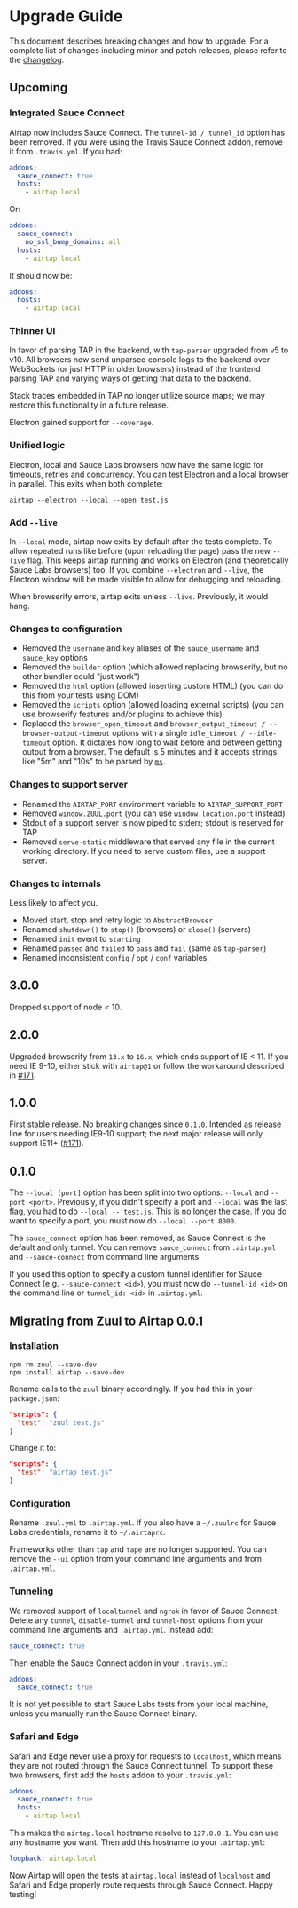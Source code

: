 # Upgrade Guide

This document describes breaking changes and how to upgrade. For a complete list of changes including minor and patch releases, please refer to the [changelog](CHANGELOG.md).

## Upcoming

### Integrated Sauce Connect

Airtap now includes Sauce Connect. The `tunnel-id / tunnel_id` option has been removed. If you were using the Travis Sauce Connect addon, remove it from `.travis.yml`. If you had:

```yaml
addons:
  sauce_connect: true
  hosts:
    - airtap.local
```

Or:

```yaml
addons:
  sauce_connect:
    no_ssl_bump_domains: all
  hosts:
    - airtap.local
```

It should now be:

```yaml
addons:
  hosts:
    - airtap.local
```

### Thinner UI

In favor of parsing TAP in the backend, with `tap-parser` upgraded from v5 to v10. All browsers now send unparsed console logs to the backend over WebSockets (or just HTTP in older browsers) instead of the frontend parsing TAP and varying ways of getting that data to the backend.

Stack traces embedded in TAP no longer utilize source maps; we may restore this functionality in a future release.

Electron gained support for `--coverage`.

### Unified logic

Electron, local and Sauce Labs browsers now have the same logic for timeouts, retries and concurrency. You can test Electron and a local browser in parallel. This exits when both complete:

```
airtap --electron --local --open test.js
```

### Add `--live`

In `--local` mode, airtap now exits by default after the tests complete. To allow repeated runs like before (upon reloading the page) pass the new `--live` flag. This keeps airtap running and works on Electron (and theoretically Sauce Labs browsers) too. If you combine `--electron` and `--live`, the Electron window will be made visible to allow for debugging and reloading.

When browserify errors, airtap exits unless `--live`. Previously, it would hang.

### Changes to configuration

- Removed the `username` and `key` aliases of the `sauce_username` and `sauce_key` options
- Removed the `builder` option (which allowed replacing browserify, but no other bundler could "just work")
- Removed the `html` option (allowed inserting custom HTML) (you can do this from your tests using DOM)
- Removed the `scripts` option (allowed loading external scripts) (you can use browserify features and/or plugins to achieve this)
- Replaced the `browser_open_timeout` and `browser_output_timeout / --browser-output-timeout` options with a single `idle_timeout / --idle-timeout` option. It dictates how long to wait before and between getting output from a browser. The default is 5 minutes and it accepts strings like "5m" and "10s" to be parsed by [`ms`](https://www.npmjs.com/package/ms).

### Changes to support server

- Renamed the `AIRTAP_PORT` environment variable to `AIRTAP_SUPPORT_PORT`
- Removed `window.ZUUL.port` (you can use `window.location.port` instead)
- Stdout of a support server is now piped to stderr; stdout is reserved for TAP
- Removed `serve-static` middleware that served any file in the current working directory. If you need to serve custom files, use a support server.

### Changes to internals

Less likely to affect you.

- Moved start, stop and retry logic to `AbstractBrowser`
- Renamed `shutdown()` to `stop()` (browsers) or `close()` (servers)
- Renamed `init` event to `starting`
- Renamed `passed` and `failed` to `pass` and `fail` (same as `tap-parser`)
- Renamed inconsistent `config` / `opt` / `conf` variables.

## 3.0.0

Dropped support of node < 10.

## 2.0.0

Upgraded browserify from `13.x` to `16.x`, which ends support of IE &lt; 11. If you need IE 9-10, either stick with `airtap@1` or follow the workaround described in [#171](https://github.com/airtap/airtap/issues/171).

## 1.0.0

First stable release. No breaking changes since `0.1.0`. Intended as release line for users needing IE9-10 support; the next major release will only support IE11+ ([#171](https://github.com/airtap/airtap/issues/171)).

## 0.1.0

The `--local [port]` option has been split into two options: `--local` and `--port <port>`. Previously, if you didn't specify a port and `--local` was the last flag, you had to do `--local -- test.js`. This is no longer the case. If you do want to specify a port, you must now do `--local --port 8000`.

The `sauce_connect` option has been removed, as Sauce Connect is the default and only tunnel. You can remove `sauce_connect` from `.airtap.yml` and `--sauce-connect` from command line arguments.

If you used this option to specify a custom tunnel identifier for Sauce Connect (e.g. `--sauce-connect <id>`), you must now do `--tunnel-id <id>` on the command line or `tunnel_id: <id>` in `.airtap.yml`.

## Migrating from Zuul to Airtap 0.0.1

### Installation

```
npm rm zuul --save-dev
npm install airtap --save-dev
```

Rename calls to the `zuul` binary accordingly. If you had this in your `package.json`:

```json
"scripts": {
  "test": "zuul test.js"
}
```

Change it to:

```json
"scripts": {
  "test": "airtap test.js"
}
```

### Configuration

Rename `.zuul.yml` to `.airtap.yml`. If you also have a `~/.zuulrc` for Sauce Labs credentials, rename it to `~/.airtaprc`.

Frameworks other than `tap` and `tape` are no longer supported. You can remove the `--ui` option from your command line arguments and from `.airtap.yml`.

### Tunneling

We removed support of `localtunnel` and `ngrok` in favor of Sauce Connect. Delete any `tunnel`, `disable-tunnel` and `tunnel-host` options from your command line arguments and `.airtap.yml`. Instead add:

```yaml
sauce_connect: true
```

Then enable the Sauce Connect addon in your `.travis.yml`:

```yaml
addons:
  sauce_connect: true
```

It is not yet possible to start Sauce Labs tests from your local machine, unless you manually run the Sauce Connect binary.

### Safari and Edge

Safari and Edge never use a proxy for requests to `localhost`, which means they are not routed through the Sauce Connect tunnel. To support these two browsers, first add the `hosts` addon to your `.travis.yml`:

```yaml
addons:
  sauce_connect: true
  hosts:
    - airtap.local
```

This makes the `airtap.local` hostname resolve to `127.0.0.1`. You can use any hostname you want. Then add this hostname to your `.airtap.yml`:

```yaml
loopback: airtap.local
```

Now Airtap will open the tests at `airtap.local` instead of `localhost` and Safari and Edge properly route requests through Sauce Connect. Happy testing!
